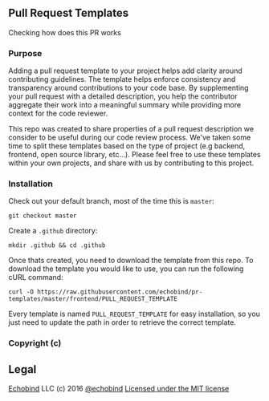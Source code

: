 ## Pull Request Templates
Checking how does this PR works

### Purpose

Adding a pull request template to your project helps add clarity around
contributing guidelines. The template helps enforce consistency and
transparency around contributions to your code base. By supplementing your
pull request with a detailed description, you help the contributor aggregate
their work into a meaningful summary while providing more context for the
code reviewer.

This repo was created to share properties of a pull request description we
consider to be useful during our code review process. We've taken some
time to split these templates based on the type of project (e.g backend,
frontend, open source library, etc...). Please feel free to use these templates
within your own projects, and share with us by contributing to this project.

### Installation

Check out your default branch, most of the time this is `master`:

`git checkout master`

Create a `.github` directory:

```
mkdir .github && cd .github
```

Once thats created, you need to download the template from this repo. To
download the template you would like to use, you can run the following
cURL command:

```
curl -O https://raw.githubusercontent.com/echobind/pr-templates/master/frontend/PULL_REQUEST_TEMPLATE
```

Every template is named `PULL_REQUEST_TEMPLATE` for easy installation, so you
just need to update the path in order to retrieve the correct template.

### Copyright (c)

## Legal
[Echobind](https://echobind.com) LLC (c) 2016
[@echobind](https://twitter.com/echobind)
[Licensed under the MIT license](http://www.opensource.org/licenses/mit-license.php)
